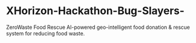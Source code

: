 # XHorizon-Hackathon-Bug-Slayers-
ZeroWaste Food Rescue AI-powered geo-intelligent food donation &amp; rescue system for reducing food waste.
